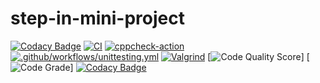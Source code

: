 # step-in-mini-project
[![Codacy Badge](https://api.codacy.com/project/badge/Grade/1f744678a82c47f8a1d45e230169b8cd)](https://app.codacy.com/gh/prani2298/tic-tac-toe-mini-project?utm_source=github.com&utm_medium=referral&utm_content=prani2298/tic-tac-toe-mini-project&utm_campaign=Badge_Grade_Settings)
[![CI](https://github.com/prani2298/tic-tac-toe-mini-project/actions/workflows/build.yml/badge.svg)](https://github.com/prani2298/tic-tac-toe-mini-project/actions/workflows/build.yml)
[![cppcheck-action](https://github.com/prani2298/tic-tac-toe-mini-project/actions/workflows/cpp.yml/badge.svg)](https://github.com/prani2298/tic-tac-toe-mini-project/actions/workflows/cpp.yml)
 [![.github/workflows/unittesting.yml](https://github.com/prani2298/tic-tac-toe-mini-project/actions/workflows/unittesting.yml/badge.svg)](https://github.com/prani2298/tic-tac-toe-mini-project/actions/workflows/unittesting.yml)
 [![Valgrind](https://github.com/prani2298/tic-tac-toe-mini-project/actions/workflows/Valgrind.yml/badge.svg)](https://github.com/prani2298/tic-tac-toe-mini-project/actions/workflows/Valgrind.yml)
[![Code Quality Score](https://www.code-inspector.com/project/28108/score/svg)]
[![Code Grade](https://www.code-inspector.com/project/28108/status/svg)]
[![Codacy Badge](https://app.codacy.com/project/badge/Grade/3f7b0be6c9a044e68b176259f3e0af1c)](https://www.codacy.com/gh/prani2298/tic-tac-toe-mini-project/dashboard?utm_source=github.com&amp;utm_medium=referral&amp;utm_content=prani2298/tic-tac-toe-mini-project&amp;utm_campaign=Badge_Grade)
